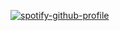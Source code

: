 [![spotify-github-profile](https://spotify-github-profile.kittinanx.com/api/view?uid=31ywx76msja4wyi2uavnv7cvskji&cover_image=true&theme=novatorem&show_offline=false&background_color=121212&interchange=false&bar_color=53b14f&bar_color_cover=false)](https://github.com/kittinan/spotify-github-profile)
